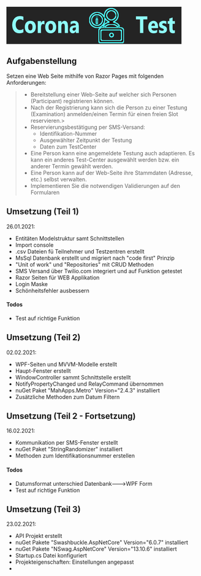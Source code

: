 [![Z.|Kolev](https://github.com/zvonkokolev/CoronaTest/blob/master/crts.png)](https://github.com/zvonkokolev/CoronaTest/blob/master/crts.png)
## Aufgabenstellung
Setzen eine Web Seite mithilfe von Razor Pages mit folgenden Anforderungen:
> - Bereitstellung einer Web-Seite auf welcher sich Personen (Participant) registrieren können.
> - Nach der Registrierung kann sich die Person zu einer Testung (Examination) anmelden/einen Termin für einen freien Slot reservieren.>
> - Reservierungsbestätigung per SMS-Versand:
>   - Identifikation-Nummer
>   - Ausgewählter Zeitpunkt der Testung
>   - Daten zum TestCenter
> - Eine Person kann eine angemeldete Testung auch adaptieren. Es kann ein anderes Test-Center ausgewählt werden bzw. ein anderer Termin gewählt werden.
> - Eine Person kann auf der Web-Seite ihre Stammdaten (Adresse, etc.) selbst verwalten.
> - Implementieren Sie die notwendigen Validierungen auf den Formularen

## Umsetzung (Teil 1)
26.01.2021:
  - Entitäten Modelstruktur samt Schnittstellen
  - Import console
  - .csv Dateien fü Teilnehmer und Testzentren erstellt
  - MsSql Datenbank erstellt und migriert nach "code first" Prinzip
  - "Unit of work" und "Repositories" mit CRUD Methoden
  - SMS Versand über Twilio.com integriert und auf Funktion getestet
  - Razor Seiten für WEB Applikation
  - Login Maske
  - Schönheitsfehler ausbessern
 
#### Todos
 - Test auf richtige Funktion

## Umsetzung (Teil 2)
02.02.2021:
  - WPF-Seiten und MVVM-Modelle erstellt 
  - Haupt-Fenster erstellt
  - WindowController sammt Schnittstelle erstellt
  - NotifyPropertyChanged und RelayCommand übernommen
  - nuGet Paket "MahApps.Metro" Version="2.4.3" installiert
  - Zusätzliche Methoden zum Datum Filtern

## Umsetzung (Teil 2 - Fortsetzung)
16.02.2021:
  - Kommunikation per SMS-Fenster erstellt
  - nuGet Paket "StringRandomizer" installiert
  - Methoden zum Identifikationsnummer erstellen
  
#### Todos
 - Datumsformat unterschied Datenbank--->WPF Form
 - Test auf richtige Funktion
 
## Umsetzung (Teil 3)
23.02.2021:
 - API Projekt erstellt
 - nuGet Pakete "Swashbuckle.AspNetCore" Version="6.0.7" installiert
 - nuGet Pakete "NSwag.AspNetCore" Version="13.10.6" installiert
 - Startup.cs Datei konfiguriert
 - Projekteigenschaften: Einstellungen angepasst
 - 

